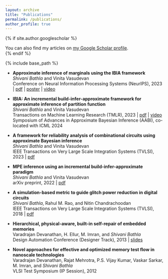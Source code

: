 ```yaml
---
layout: archive
title: "Publications"
permalink: /publications/
author_profile: true
---
```


{% if site.author.googlescholar %}
  <div class="wordwrap">You can also find my articles on <a href="{{https://scholar.google.com/citations?user=gHsMrPIAAAAJ&hl=en}}">my Google Scholar profile</a>.</div>
{% endif %}

{% include base_path %}


- **Approximate inference of marginals using the IBIA framework**  
  *Shivani Bathla* and Vinita Vasudevan  
  Conference on Neural Information Processing Systems (NeurIPS), 2023 | [pdf](../files/tmlr2023.pdf) | [poster]() | [video]()  
  
- **IBIA: An incremental build-infer-approximate framework for approximate inference of partition function**  
*Shivani Bathla* and Vinita Vasudevan  
Transactions on Machine Learning Research (TMLR), 2023 | [pdf](../files/tmlr2023.pdf) | [video]()  
Symposium of Advances in Approximate Bayesian Inference (AABI), co-located with ICML 2024

- **A framework for reliability analysis of combinational circuits using approximate Bayesian inference**  
  *Shivani Bathla* and Vinita Vasudevan  
  IEEE Transactions on Very Large Scale Integration Systems (TVLSI), 2023 | [pdf]()

- **MPE inference using an incremental build-infer-approximate paradigm**  
*Shivani Bathla* and Vinita Vasudevan  
arXiv preprint, 2022 | [pdf](https://arxiv.org/pdf/2206.01954) 

- **A simulation-based metric to guide glitch power reduction in digital circuits**  
  *Shivani Bathla*, Rahul M. Rao, and Nitin Chandrachoodan  
  IEEE Transactions on Very Large Scale Integration Systems (TVLSI), 2018 | [pdf]()

- **Hierarchical, physical-aware, built-in self-repair of embedded memories**  
  Varadrajan Devanathan, H. Ellur, M. Imran, and *Shivani Bathla*  
 Design Automation Conference (Designer Track), 2013 | [slides]()

- **Novel approaches for effective and optimized memory test flow in nanoscale technologies**  
 Varadrajan Devanathan, Rajat Mehrotra, P.S. Vijay Kumar, Vaskar Sarkar, M. Imran, and *Shivani Bathla*  
 VLSI Test Symposium (IP Session), 2012

